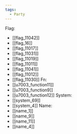 ```yaml
---
tags:
  - Party
---
```

Flag:
- [[flag_11042]]
- [[flag_16]]
- [[flag_11017]]
- [[flag_11031]]
- [[flag_11019]]
- [[flag_11011]]
- [[flag_11041]]
- [[flag_11012]]
- [[flag_11030]]
Fn:
- [[u7003_function11]]
- [[u7003_function9]]
- [[u7003_function12]]
System:
- [[system_69]]
- [[system_4]]
Name:
- [[name_1]]
- [[name_9]]
- [[name_11]]
- [[name_4]]

